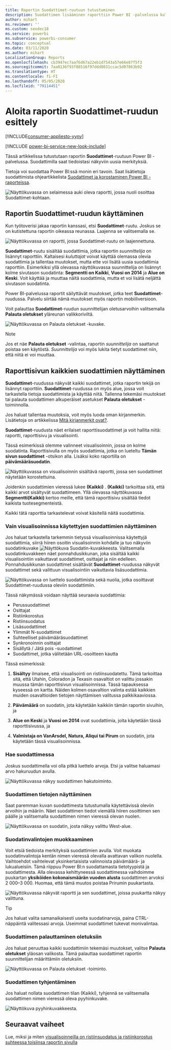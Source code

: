 ```yaml
---
title: Raportin Suodattimet-ruutuun tutustuminen
description: Suodattimen lisääminen raporttiin Power BI -palvelussa kuluttajille
author: mihart
ms.reviewer: ''
ms.custom: seodec18
ms.service: powerbi
ms.subservice: powerbi-consumer
ms.topic: conceptual
ms.date: 03/11/2020
ms.author: mihart
LocalizationGroup: Reports
ms.openlocfilehash: cb3947ec7aaf6d67a22eb1d7543a57e66e87f5f3
ms.sourcegitcommit: 7aa0136f93f88516f97ddd8031ccac5d07863b92
ms.translationtype: HT
ms.contentlocale: fi-FI
ms.lasthandoff: 05/05/2020
ms.locfileid: "79114451"
---
```

# <a name="take-a-tour-of-the-report-filters-pane"></a>Aloita raportin Suodattimet-ruudun esittely

[!INCLUDE[consumer-appliesto-yyny](../includes/consumer-appliesto-yyny.md)]

[!INCLUDE [power-bi-service-new-look-include](../includes/power-bi-service-new-look-include.md)]

Tässä artikkelissa tutustutaan raportin **Suodattimet**-ruutuun Power BI -palvelussa. Suodattimilla saat tiedoistasi näkyviin uusia merkityksiä.

Tietoja voi suodattaa Power BI:ssä monin eri tavoin. Saat lisätietoja suodattimista ohjeartikkelista [Suodattimet ja korostaminen Power BI -raporteissa](../power-bi-reports-filters-and-highlighting.md).

![Näyttökuvassa on selaimessa auki oleva raportti, jossa nuoli osoittaa Suodattimet-kohtaan.](media/end-user-report-filter/power-bi-report.png)

## <a name="working-with-the-report-filters-pane"></a>Raportin Suodattimet-ruudun käyttäminen

Kun työtoverisi jakaa raportin kanssasi, etsi **Suodattimet**-ruutu. Joskus se on kutistettuna raportin oikeassa reunassa. Laajenna se valitsemalla se.

![Näyttökuvassa on raportti, jossa Suodattimet-ruutu on laajennettuna.](media/end-user-report-filter/power-bi-expand-filter-pane.png)

**Suodattimet**-ruutu sisältää suodattimia, jotka raportin *suunnittelija* on lisännyt raporttiin. Kaltaisesi *kuluttajat* voivat käyttää olemassa olevia suodattimia ja tallentaa muutokset, mutta ette voi lisätä uusia suodattimia raporttiin. Esimerkiksi yllä olevassa näyttökuvassa suunnittelija on lisännyt kolme sivutason suodatinta: **Segmentti on Kaikki**, **Vuosi on 2014** ja **Alue on Keski**. Voit käyttää ja muuttaa näitä suodattimia, mutta et voi lisätä neljättä sivutason suodatinta.

Power BI-palvelussa raportit säilyttävät muutokset, jotka teet **Suodattimet**-ruudussa. Palvelu siirtää nämä muutokset myös raportin mobiiliversioon. 

Voit palauttaa **Suodattimet**-ruudun suunnittelijan oletusarvoihin valitsemalla **Palauta oletukset** yläreunan valikkoriviltä.

![Näyttökuvassa on Palauta oletukset -kuvake.](media/end-user-report-filter/power-bi-reset-icon.png) 

> [!NOTE]
> Jos et näe **Palauta oletukset** -valintaa, raportin *suunnittelija* on saattanut poistaa sen käytöstä. *Suunnittelija* voi myös lukita tietyt suodattimet niin, että niitä ei voi muuttaa.

## <a name="view-all-the-filters-for-a-report-page"></a>Raporttisivun kaikkien suodattimien näyttäminen

**Suodattimet**-ruudussa näkyvät kaikki suodattimet, jotka raportin tekijä on lisännyt raporttiin. **Suodattimet**-ruudussa on myös alue, jossa voit tarkastella tietoja suodattimista ja käyttää niitä. Tallenna tekemäsi muutokset tai palauta suodattimen alkuperäiset asetukset **Palauta oletukset** -toiminnolla.

Jos haluat tallentaa muutoksia, voit myös luoda oman kirjanmerkin. Lisätietoja on artikkelissa [Mitä kirjanmerkit ovat?](end-user-bookmarks.md).

**Suodattimet**-ruudusta näet erilaiset raporttisuodattimet ja voit hallita niitä: raportti, raporttisivu ja visualisointi.

Tässä esimerkissä olemme valinneet visualisoinnin, jossa on kolme suodatinta. Raporttisivulla on myös suodattimia, jotka on lueteltu **Tämän sivun suodattimet** -otsikon alla. Lisäksi koko raportilla on **päivämääräsuodatin**.

![Näyttökuvassa on visualisoinnin sisältävä raportti, jossa sen suodattimet näytetään korostettuina.](media/end-user-report-filter/power-bi-filters-pane.png)

Joidenkin suodattimien vieressä lukee **(Kaikki)** . **(Kaikki)** tarkoittaa sitä, että kaikki arvot sisältyvät suodattimeen. Yllä olevassa näyttökuvassa **Segmentti(Kaikki)** kertoo meille, että tämä raporttisivu sisältää tiedot kaikista tuotesegmenteistä. 

Kaikki tätä raporttia tarkastelevat voivat käsitellä näitä suodattimia.

### <a name="view-only-those-filters-applied-to-a-visual"></a>Vain visualisoinnissa käytettyjen suodattimien näyttäminen

Jos haluat tarkastella tarkemmin tietyssä visualisoinnissa käytettyjä suodattimia, siirrä hiiren osoitin visualisoinnin kohdalle ja tuo näkyviin suodatinkuvake ![Näyttökuva Suodatin-kuvakkeesta](media/end-user-report-filter/power-bi-filter-icon.png). Valitsemalla suodatinkuvakkeen näet ponnahdusikkunan, joka sisältää kaikki visualisointiin vaikuttavat suodattimet, osittajat ja niin edelleen. Ponnahdusikkunan suodattimet sisältävät **Suodattimet**-ruudussa näkyvät suodattimet sekä valittuun visualisointiin vaikuttavia lisäsuodattimia.

![Näyttökuvassa on luettelo suodattimista sekä nuolia, jotka osoittavat Suodattimet-ruudussa oleviin suodattimiin.](media/end-user-report-filter/power-bi-hover-filters.png)

Tässä näkymässä voidaan näyttää seuraavia suodattimia:

- Perussuodattimet
- Osittajat
- Ristiinkorostus
- Ristiinsuodatus
- Lisäsuodattimet
- Ylimmät N-suodattimet
- Suhteelliset päivämääräsuodattimet
- Synkronoinnin osittajat
- Sisällytä / Jätä pois -suodattimet
- Suodattimet, jotka välitetään URL-osoitteen kautta

Tässä esimerkissä:
1. **Sisältyy** ilmaisee, että visualisointi on ristiinsuodatettu. Tämä tarkoittaa sitä, että Utahin, Coloradon ja Texasin osavaltiot on valittu jossakin muussa tämän raporttisivun visualisoinnissa. Tässä tapauksessa kyseessä on kartta. Näiden kolmen osavaltion valinta estää kaikkien muiden osavaltioiden tietojen näyttämisen valitussa palkkikaaviossa.  

1. **Päivämäärä** on suodatin, jota käytetään kaikkiin tämän raportin sivuihin, ja

1. **Alue on Keski** ja **Vuosi on 2014** ovat suodattimia, joita käytetään tässä raporttisivussa, ja

4. **Valmistaja on VanArsdel, Natura, Aliqui tai Pirum** on suodatin, jota käytetään tässä visualisoinnissa.


### <a name="search-in-a-filter"></a>Hae suodattimessa

Joskus suodattimella voi olla pitkä luettelo arvoja. Etsi ja valitse haluamasi arvo hakuruudun avulla.

![Näyttökuvassa näkyy suodattimen hakutoiminto.](media/end-user-report-filter/power-bi-search.png)

### <a name="display-filter-details"></a>Suodattimen tietojen näyttäminen

Saat paremman kuvan suodattimesta tutustumalla käytettävissä oleviin arvoihin ja määriin.  Näet suodattimen tiedot viemällä hiiren osoittimen sen päälle ja valitsemalla suodattimen nimen vieressä olevan nuolen.
  
![Näyttökuvassa on suodatin, josta näkyy valittu West-alue.](media/end-user-report-filter/power-bi-filter-expand.png)

### <a name="change-filter-selections"></a>Suodatinvalintojen muokkaaminen

Voit etsiä tiedoista merkityksiä suodattimien avulla. Voit muokata suodatinvalintoja kentän nimen vieressä olevalla avattavan valikon nuolella.  Vaihtoehdot vaihtelevat yksinkertaisista valinnoista päivämäärä- ja lukualueisiin. Tämä riippuu Power BI:n suodattamasta tietotyypistä ja suodattimesta. Alla olevassa kehittyneessä suodattimessa vaihdoimme puukartan **yksiköiden kokonaismäärän vuoden alusta** suodattimen arvoksi 2 000–3 000. Huomaa, että tämä muutos poistaa Prirumin puukartasta.
  
![Näyttökuvassa näkyvät raportti ja sen suodattimet, joissa puukartta näkyy valittuna.](media/end-user-report-filter/power-bi-treemap-filters.png)

> [!TIP]
> Jos haluat valita samanaikaisesti useita suodatinarvoja, paina CTRL-näppäintä valitessasi arvoja. Useimmat suodattimet tukevat monivalintaa.

### <a name="reset-filter-to-default"></a>Suodattimen palauttaminen oletuksiin

Jos haluat peruuttaa kaikki suodattimiin tekemäsi muutokset, valitse **Palauta oletukset** yläosan valikosta.  Tämä palauttaa suodattimet raportin suunnittelijan määrittämiin oletuksiin.

![Näyttökuvassa on Palauta oletukset -toiminto.](media/end-user-report-filter/power-bi-reset-icon.png)

### <a name="clear-a-filter"></a>Suodattimen tyhjentäminen

Jos haluat nollata suodattimen tilan (Kaikki), tyhjennä se valitsemalla suodattimen nimen vieressä oleva pyyhinkuvake.

![Näyttökuva pyyhinkuvakkeesta.](media/end-user-report-filter/power-bi-eraser.png)
  
<!--  too much detail for consumers

## Types of filters: text field filters
### List mode
Ticking a checkbox either selects or deselects the value. The **All** checkbox can be used to toggle the state of all checkboxes on or off. The checkboxes represent all the available values for that field.  As you adjust the filter, the restatement updates to reflect your choices. 

![list mode filter](media/end-user-report-filter/power-bi-restatement-new.png)

Note how the restatement now says "is Mar, Apr or May".

### Advanced mode
Select **Advanced Filtering** to switch to advanced mode. Use the dropdown controls and text boxes to identify which fields to include. By choosing between **And** and **Or**, you can build complex filter expressions. Select the **Apply Filter** button when you've set the values you want.  

![advanced mode](media/end-user-report-filter/power-bi-advanced.png)

## Types of filters: numeric field filters
### List mode
If the values are finite, selecting the field name displays a list.  See **Text field filters** &gt; **List mode** above for help using checkboxes.   

### Advanced mode
If the values are infinite or represent a range, selecting the field name opens the advanced filter mode. Use the dropdown and text boxes to specify a range of values that you want to see. 

![advanced filter](media/end-user-report-filter/power-bi-dropdown-and-text.png)

By choosing between **And** and **Or**, you can build complex filter expressions. Select the **Apply Filter** button when you've set the values you want.

## Types of filters: date and time
### List mode
If the values are finite, selecting the field name displays a list.  See **Text field filters** &gt; **List mode** above for help using checkboxes.   

### Advanced mode
If the field values represent date or time, you can specify a start/end time when using Date/Time filters.  

![datetime filter](media/end-user-report-filter/pbi_date-time-filters.png)

-->

## <a name="next-steps"></a>Seuraavat vaiheet

Lue, miksi ja miten [visualisoinneilla on ristiinsuodatus ja ristiinkorostus suhteessa toisiinsa raportin sivulla](end-user-interactions.md)